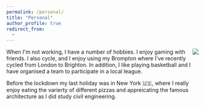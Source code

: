 ```yaml
---
permalink: /personal/
title: "Personal"
author_profile: true
redirect_from: 
  - 
---
```


<img align="right" src="https://github.com/Richieone13/richieone13.github.io/blob/gh-pages/images/new-york-bw.jpg">

When I'm not working, I have a number of hobbies. I enjoy gaming with friends. I also cycle, and I enjoy using my Brompton where I've recently cycled from London to Brighton. In addition, I like playing basketball and I have organised a team to participate in a local league.

Before the lockdown my last holiday was in New York 🇺🇸, where I really enjoy eating the varierty of different pizzas and appreicating the famous architecture as I did study civil engineering.
